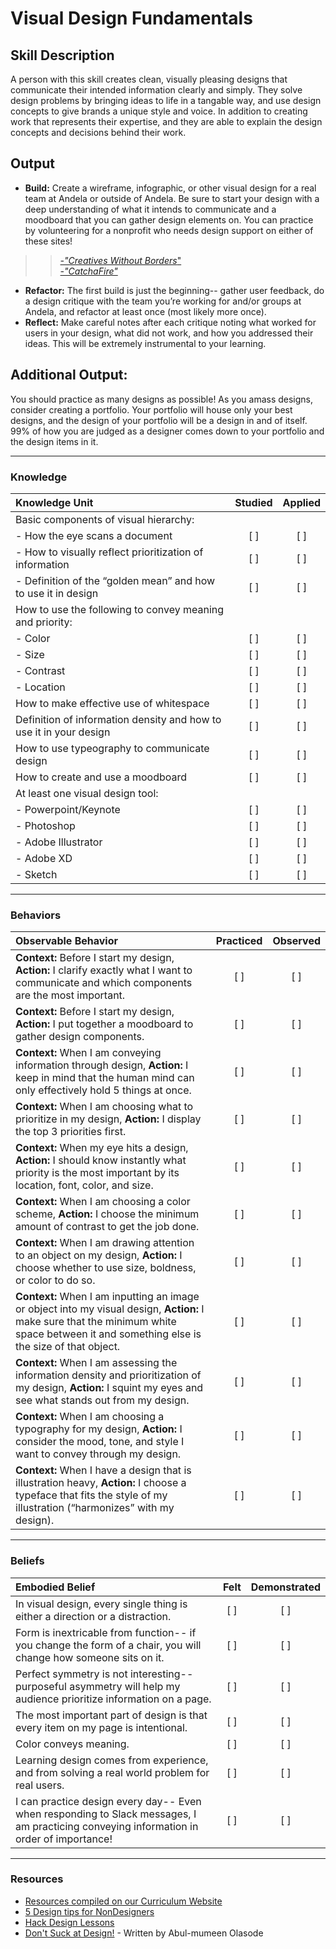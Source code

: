 # Visual Design Fundamentals

## Skill Description
A person with this skill creates clean, visually pleasing designs that communicate their intended information clearly and simply. They solve design problems by bringing ideas to life in a tangable way, and use design concepts to give brands a unique style and voice. In addition to creating work that represents their expertise, and they are able to explain the design concepts and decisions behind their work. 

## Output
- **Build:** Create a wireframe, infographic, or other visual design for a real team at Andela or outside of Andela. Be sure to start your design with a deep understanding of what it intends to communicate and a moodboard that you can gather design elements on. You can practice by volunteering for a nonprofit who needs design support on either of these sites!
>> [_-"Creatives Without Borders_"](http://www.creativeswithoutborders.org/?gclid=CjwKEAjw3drIBRCOwfC-_qqyjQ8SJADvoWQp3DuyZYjEwW-IhOoOrj-DyLj0q-KUf_KMoZEj59A0fhoClL3w_wcB)<br>
>> [_-"CatchaFire"_](https://www.catchafire.org/volunteer/?init=1&skill_filter%5B%5D=5&type_filter%5B%5D=1&type_filter%5B%5D=2&type_filter%5B%5D=3)
- **Refactor:** The first build is just the beginning-- gather user feedback, do a design critique with the team you’re working for and/or groups at Andela, and refactor at least once (most likely more once). 
- **Reflect:** Make careful notes after each critique noting what worked for users in your design, what did not work, and how you addressed their ideas. This will be extremely instrumental to your learning. 

## Additional Output: 
You should practice as many designs as possible! As you amass designs, consider creating a portfolio. Your portfolio will house only your best designs, and the design of your portfolio will be a design in and of itself. 99% of how you are judged as a designer comes down to your portfolio and the design items in it. 

----

### Knowledge
| Knowledge Unit | Studied | Applied |
|:---|:---:|:---:|
| Basic components of visual hierarchy: | | |
| - How the eye scans a document| [ ] | [ ] |
| - How to visually reflect prioritization of information | [ ] | [ ] |
| - Definition of the “golden mean” and how to use it in design | [ ] | [ ] |
| How to use the following to convey meaning and priority: | | |
|	- Color | [ ] | [ ] |
|	- Size | [ ] | [ ] |
|	- Contrast | [ ] | [ ] |
|	- Location | [ ] | [ ] |
| How to make effective use of whitespace | [ ] | [ ] |
| Definition of information density and how to use it in your design | [ ] | [ ] |
| How to use typeography to communicate design | [ ] | [ ] |
| How to create and use a moodboard | [ ] | [ ] |
| At least one visual design tool: | | |
|	- Powerpoint/Keynote | [ ] | [ ] |
|	- Photoshop | [ ] | [ ] |
|	- Adobe Illustrator | [ ] | [ ] |
|	- Adobe XD | [ ] | [ ] |
|	- Sketch | [ ] | [ ] |

---

### Behaviors
| Observable Behavior | Practiced | Observed |
|:---|:---:|:---:|
| **Context:** Before I start my design, **Action:** I clarify exactly what I want to communicate and which components are the most important.  | [ ] | [ ] |
| **Context:** Before I start my design, **Action:** I put together a moodboard to gather design components.  | [ ] | [ ] |
| **Context:** When I am conveying information through design, **Action:** I keep in mind that the human mind can only effectively hold 5 things at once.  | [ ] | [ ] |
| **Context:** When I am choosing what to prioritize in my design, **Action:** I display the top 3 priorities first.  | [ ] | [ ] |
| **Context:** When my eye hits a design, **Action:** I should know instantly what priority is the most important by its location, font, color, and size.  | [ ] | [ ] |
| **Context:** When I am choosing a color scheme, **Action:** I choose the minimum amount of contrast to get the job done. | [ ] | [ ] |
| **Context:** When I am drawing attention to an object on my design, **Action:** I choose whether to use size, boldness, or color to do so.  | [ ] | [ ] |
| **Context:** When I am inputting an image or object into my visual design, **Action:** I make sure that the minimum white space between it and something else is the size of that object.  | [ ] | [ ] |
| **Context:** When I am assessing the information density and prioritization of my design, **Action:** I squint my eyes and see what stands out from my design. | [ ] | [ ] |
| **Context:** When I am choosing a typography for my design, **Action:** I consider the mood, tone, and style I want to convey through my design. | [ ] | [ ] |
| **Context:** When I have a design that is illustration heavy, **Action:** I choose a typeface that fits the style of my illustration (“harmonizes” with my design).  | [ ] | [ ] |

-----

### Beliefs
| Embodied Belief | Felt | Demonstrated |
|:---|:---:|:---:|
| In visual design, every single thing is either a direction or a distraction. | [ ] | [ ] |
| Form is inextricable from function-- if you change the form of a chair, you will change how someone sits on it. | [ ] | [ ] |
| Perfect symmetry is not interesting-- purposeful asymmetry will help my audience prioritize information on a page. | [ ] | [ ] |
| The most important part of design is that every item on my page is intentional. | [ ] | [ ] |
| Color conveys meaning. | [ ] | [ ] |
| Learning design comes from experience, and from solving a real world problem for real users. | [ ] | [ ] |
| I can practice design every day-- Even when responding to Slack messages, I am practicing conveying information in order of importance! | [ ] | [ ] |

-----

### Resources
- [Resources compiled on our Curriculum Website](https://sites.google.com/andela.com/curriculum/tracks-in-progress/product-design?authuser=0)
- [5 Design tips for NonDesigners](https://medium.com/startup-grind/how-to-not-suck-at-design-a-5-minute-guide-for-the-non-designer-291efac43037)
- [Hack Design Lessons](https://hackdesign.org/lessons)
- [Don't Suck at Design!](https://medium.com/@phabbs/dont-suck-at-design-b506abd99f2) - Written by Abul-mumeen Olasode 
